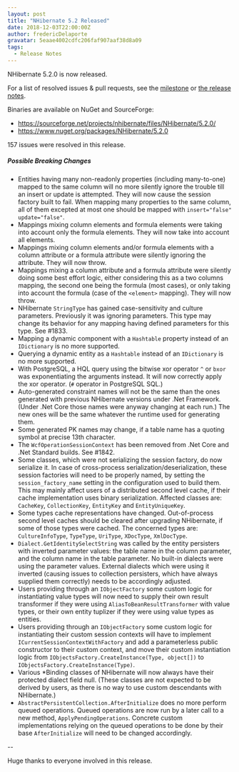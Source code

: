 ```yaml
---
layout: post
title: "NHibernate 5.2 Released"
date: 2018-12-03T22:00:00Z
author: fredericDelaporte
gravatar: 5eaae4002cdfc206faf907aaf38d8a09
tags:
  - Release Notes
---
```

NHibernate 5.2.0 is now released.

For a list of resolved issues & pull requests, see the [milestone](https://github.com/nhibernate/nhibernate-core/milestone/14?closed=1) or [the release notes](https://github.com/nhibernate/nhibernate-core/blob/5.2.0/releasenotes.txt).

Binaries are available on NuGet and SourceForge:

- https://sourceforge.net/projects/nhibernate/files/NHibernate/5.2.0/
- https://www.nuget.org/packages/NHibernate/5.2.0

157 issues were resolved in this release.

##### Possible Breaking Changes #####
* Entities having many non-readonly properties (including many-to-one) mapped to the same column will no more silently ignore the trouble till an insert or update is attempted. They will now cause the session factory built to fail. When mapping many properties to the same column, all of them excepted at most one should be mapped with `insert="false" update="false"`.
* Mappings mixing column elements and formula elements were taking into account only the formula elements. They will now take into account all elements.
* Mappings mixing column elements and/or formula elements with a column attribute or a formula attribute were silently ignoring the attribute. They will now throw.
* Mappings mixing a column attribute and a formula attribute were silently doing some best effort logic, either considering this as a two columns mapping, the second one being the formula (most cases), or only taking into account the formula (case of the `<element>` mapping). They will now throw.
* NHibernate `StringType` has gained case-sensitivity and culture parameters. Previously it was ignoring parameters. This type may change its behavior for any mapping having defined parameters for this type. See #1833.
* Mapping a dynamic component with a `Hashtable` property instead of an `IDictionary` is no more supported.
* Querying a dynamic entity as a `Hashtable` instead of an `IDictionary` is no more supported.
* With PostgreSQL, a HQL query using the bitwise xor operator `^` or `bxor` was exponentiating the arguments instead. It will now correctly apply the xor operator. (`#` operator in PostgreSQL SQL.)
* Auto-generated constraint names will not be the same than the ones generated with previous NHibernate versions under .Net Framework. (Under .Net Core those names were anyway changing at each run.) The new ones will be the same whatever the runtime used for generating them.
* Some generated PK names may change, if a table name has a quoting symbol at precise 13th character.
* The `WcfOperationSessionContext` has been removed from .Net Core and .Net Standard builds. See #1842.
* Some classes, which were not serializing the session factory, do now serialize it. In case of cross-process serialization/deserialization, these session factories will need to be properly named, by setting the `session_factory_name` setting in the configuration used to build them. This may mainly affect users of a distributed second level cache, if their cache implementation uses binary serialization. Affected classes are: `CacheKey`, `CollectionKey`, `EntityKey` and `EntityUniqueKey`.
* Some types cache representations have changed. Out-of-process second level caches should be cleared after upgrading NHibernate, if some of those types were cached. The concerned types are: `CultureInfoType`, `TypeType`, `UriType`, `XDocType`, `XmlDocType`.
* `Dialect.GetIdentitySelectString` was called by the entity persisters with inverted parameter values: the table name in the column parameter, and the column name in the table parameter. No built-in dialects were using the parameter values. External dialects which were using it inverted (causing issues to collection persisters, which have always supplied them correctly) needs to be accordingly adjusted.
* Users providing through an `IObjectFactory` some custom logic for instantiating value types will now need to supply their own result transformer if they were using `AliasToBeanResultTransformer` with value types, or their own entity tuplizer if they were using value types as entities.
* Users providing through an `IObjectFactory` some custom logic for instantiating their custom session contexts will have to implement `ICurrentSessionContextWithFactory` and add a parameterless public constructor to their custom context, and move their custom instantiation logic from `IObjectsFactory.CreateInstance(Type, object[])` to `IObjectsFactory.CreateInstance(Type)`.
* Various *Binding classes of NHibernate will now always have their protected dialect field null. (These classes are not expected to be derived by users, as there is no way to use custom descendants with NHibernate.)
* `AbstractPersistentCollection.AfterInitialize` does no more perform queued operations. Queued operations are now run by a later call to a new method, `ApplyPendingOperations`. Concrete custom implementations relying on the queued operations to be done by their base `AfterInitialize` will need to be changed accordingly.

--

Huge thanks to everyone involved in this release.